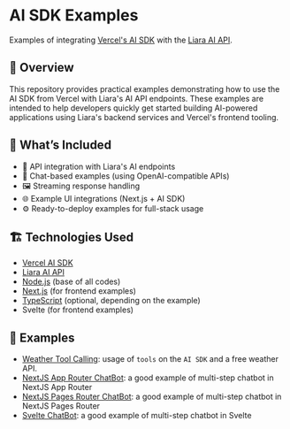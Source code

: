 # AI SDK Examples

Examples of integrating [Vercel's AI SDK](https://ai-sdk.dev/) with the [Liara AI API](https://docs.liara.ir/ai/about/).

## 🚀 Overview

This repository provides practical examples demonstrating how to use the AI SDK from Vercel with Liara's AI API endpoints. These examples are intended to help developers quickly get started building AI-powered applications using Liara's backend services and Vercel's frontend tooling.

## 🧩 What’s Included

- 🔌 API integration with Liara's AI endpoints
- 💬 Chat-based examples (using OpenAI-compatible APIs)
- 🖼️ Streaming response handling
- 🌐 Example UI integrations (Next.js + AI SDK)
- ⚙️ Ready-to-deploy examples for full-stack usage

## 🏗️ Technologies Used

- [Vercel AI SDK](https://ai-sdk.dev/docs/introduction)
- [Liara AI API](https://docs.liara.ir/ai/about)
- [Node.js](https://nodejs.org) (base of all codes)
- [Next.js](https://nextjs.org/) (for frontend examples)
- [TypeScript](https://www.typescriptlang.org/) (optional, depending on the example)
- Svelte (for frontend examples)

## 📂 Examples

- [Weather Tool Calling](https://github.com/liara-cloud/ai-sdk-examples/tree/master/Tool-Calling-Weather-API): usage of `tools` on the `AI SDK` and a free weather API.
- [NextJS App Router ChatBot](https://github.com/liara-cloud/ai-sdk-examples/tree/master/NextJS-App-Router-ChatBot): a good example of multi-step chatbot in NextJS App Router
- [NextJS Pages Router ChatBot](https://github.com/liara-cloud/ai-sdk-examples/tree/master/NextJS-Pages-Router-ChatBot): a good example of multi-step chatbot in NextJS Pages Router
- [Svelte ChatBot](https://github.com/liara-cloud/ai-sdk-examples/tree/master/Svelte-ChatBot): a good example of multi-step chatbot in Svelte
